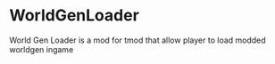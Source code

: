 # WorldGenLoader
World Gen Loader is a mod for tmod that allow player to load modded worldgen ingame
